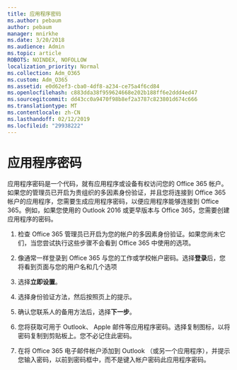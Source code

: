 ```yaml
---
title: 应用程序密码
ms.author: pebaum
author: pebaum
manager: mnirkhe
ms.date: 3/20/2018
ms.audience: Admin
ms.topic: article
ROBOTS: NOINDEX, NOFOLLOW
localization_priority: Normal
ms.collection: Adm_O365
ms.custom: Adm_O365
ms.assetid: e0d62ef3-cba0-4df8-a234-ce75a4f6cd84
ms.openlocfilehash: c883dda38f959624668e202b188ff6e2ddd4ed47
ms.sourcegitcommit: dd43cc0a9470f98b8ef2a3787c823801d674c666
ms.translationtype: MT
ms.contentlocale: zh-CN
ms.lasthandoff: 02/12/2019
ms.locfileid: "29938222"
---
```

# <a name="app-passwords"></a>应用程序密码

应用程序密码是一个代码，就有应用程序或设备有权访问您的 Office 365 帐户。如果您的管理员已开启为贵组织的多因素身份验证，并且您将连接到 Office 365 帐户的应用程序，您需要生成应用程序密码，以便应用程序能够连接到 Office 365。例如，如果您使用的 Outlook 2016 或更早版本与 Office 365，您需要创建应用程序的密码。
  
1. 检查 Office 365 管理员已开启为您的帐户的多因素身份验证。如果您尚未它们，当您尝试执行这些步骤不会看到 Office 365 中使用的选项。
    
2. 像通常一样登录到 Office 365 与您的工作或学校帐户密码。选择**登录**后，您将看到页面与您的用户名和几个选项 
    
3. 选择**立即设置**。 
    
4. 选择身份验证方法，然后按照页上的提示。
    
5. 确认您联系人的备用方法后，选择**下一步**。 
    
6. 您将获取可用于 Outlook、 Apple 邮件等应用程序密码。选择复制图标，以将密码复制到剪贴板上。您不必记住此密码。 
    
7. 在将 Office 365 电子邮件帐户添加到 Outlook （或另一个应用程序），并提示您输入密码，以前到密码框中，而不是键入帐户密码此应用程序密码。 
    

